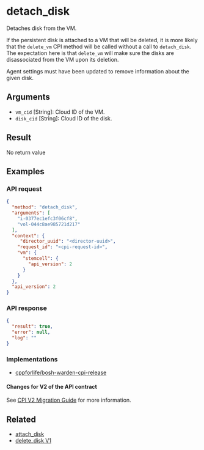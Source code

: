 # detach_disk

Detaches disk from the VM.

If the persistent disk is attached to a VM that will be deleted, it is more likely that the `delete_vm` CPI method will be called without a call to `detach_disk`. The expectation here is that `delete_vm` will make sure the disks are disassociated from the VM upon its deletion.

Agent settings must have been updated to remove information about the given disk.


## Arguments

 * `vm_cid` [String]: Cloud ID of the VM.
 * `disk_cid` [String]: Cloud ID of the disk.


## Result

No return value


## Examples

### API request


```json
{
  "method": "detach_disk",
  "arguments": [
    "i-0377ec1efc3f06cf8",
    "vol-044c8ae985721d217"
  ],
  "context": {
	 "director_uuid": "<director-uuid>",
    "request_id": "<cpi-request-id>",
    "vm": {
      "stemcell": {
        "api_version": 2
      }
    }
  },
  "api_version": 2
}
```

### API response

```json
{
  "result": true,
  "error": null,
  "log": ""
}
```


### Implementations

 * [cppforlife/bosh-warden-cpi-release](https://github.com/cppforlife/bosh-warden-cpi-release/blob/master/src/github.com/cppforlife/bosh-warden-cpi/action/detach_disk.go)

 #### Changes for V2 of the API contract

See [CPI V2 Migration Guide](../v2-migration-guide.md) for more information.

## Related

 * [attach_disk](attach-disk.md)
 * [delete_disk V1](../cpi-api-v1-method/delete-disk.md)
